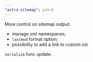 ```yaml
---
"astro-sitemap": patch
---
```


More control on sitemap output:

  - manage xml namespaces;
  - `lastmod` format option;
  - possibility to add a link to custom xsl.



`serialize` func update.
